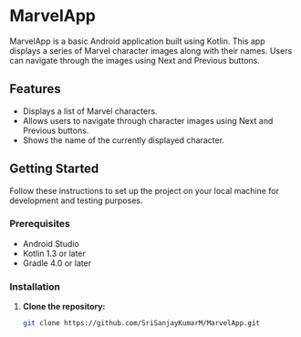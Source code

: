 # MarvelApp

MarvelApp is a basic Android application built using Kotlin. This app displays a series of Marvel character images along with their names. Users can navigate through the images using Next and Previous buttons.

## Features

- Displays a list of Marvel characters.
- Allows users to navigate through character images using Next and Previous buttons.
- Shows the name of the currently displayed character.

## Getting Started

Follow these instructions to set up the project on your local machine for development and testing purposes.

### Prerequisites

- Android Studio
- Kotlin 1.3 or later
- Gradle 4.0 or later

### Installation

1. **Clone the repository:**
   ```sh
   git clone https://github.com/SriSanjayKumarM/MarvelApp.git
